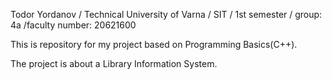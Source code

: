 Todor Yordanov / Technical University of Varna / SIT / 1st semester / group: 4a /faculty number: 20621600

This is repository for my project based on Programming Basics(C++).

The project is about a Library Information System.
